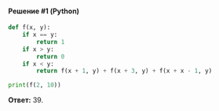 #### Решение #1 (Python)
```python
def f(x, y):
	if x == y:
		return 1
	if x > y:
		return 0
	if x < y:
		return f(x + 1, y) + f(x + 3, y) + f(x + x - 1, y)

print(f(2, 10))
```
**Ответ:** 39.
